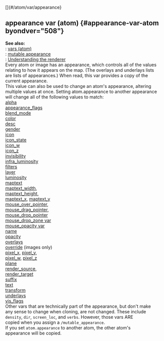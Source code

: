 []{#/atom/var/appearance}    
## appearance var (atom) {#appearance-var-atom byondver="508"}    
**See also:**    
:   [vars (atom)](/ref/atom/var.md)    
:   [mutable appearance](/ref/mutable_appearance.md)    
:   [Understanding the renderer](/ref/%7Bnotes%7D/renderer.md)    
Every atom or image has an appearance, which controls all of the values    
relating to how it appears on the map. (The overlays and underlays lists    
are lists of appearances.) When read, this var provides a copy of the    
current appearance.    
This value can also be used to change an atom\'s appearance, altering    
multiple values at once. Setting atom.appearance to another appearance    
will change all of the following values to match:    
[alpha](/ref/atom/var/alpha.md)    
[appearance_flags](/ref/atom/var/appearance_flags.md)    
[blend_mode](/ref/atom/var/blend_mode.md)    
[color](/ref/atom/var/color.md)    
[desc](/ref/atom/var/desc.md)    
[gender](/ref/atom/var/gender.md)    
[icon](/ref/atom/var/icon.md)    
[icon_state](/ref/atom/var/icon_state.md)    
[icon_w](/ref/atom/var/icon_w.md)    
[icon_z](/ref/atom/var/icon_z.md)    
[invisibility](/ref/atom/var/invisibility.md)    
[infra_luminosity](/ref/atom/var/infra_luminosity.md)    
[filters](/ref/atom/var/filters.md)    
[layer](/ref/atom/var/layer.md)    
[luminosity](/ref/atom/var/luminosity.md)    
[maptext](/ref/atom/var/maptext.md)    
[maptext_width](/ref/atom/var/maptext_width.md),    
[maptext_height](/ref/atom/var/maptext_height.md),    
[maptext_x](/ref/atom/var/maptext_x.md), [maptext_y](/ref/atom/var/maptext_y.md)    
[mouse_over_pointer](/ref/atom/var/mouse_over_pointer.md),    
[mouse_drag_pointer](/ref/atom/var/mouse_drag_pointer.md),    
[mouse_drop_pointer](/ref/atom/var/mouse_drop_pointer.md)    
[mouse_drop_zone var](/ref/atom/var/mouse_drop_zone.md)    
[mouse_opacity var](/ref/atom/var/mouse_opacity.md)    
[name](/ref/atom/var/name.md)    
[opacity](/ref/atom/var/opacity.md)    
[overlays](/ref/atom/var/overlays.md)    
[override](/ref/atom/var/override.md) (images only)    
[pixel_x](/ref/atom/var/pixel_x.md), [pixel_y](/ref/atom/var/pixel_y.md),    
[pixel_w](/ref/atom/var/pixel_w.md), [pixel_z](/ref/atom/var/pixel_z.md)    
[plane](/ref/atom/var/plane.md)    
[render_source](/ref/atom/var/render_source.md),    
[render_target](/ref/atom/var/render_target.md)    
[suffix](/ref/atom/var/suffix.md)    
[text](/ref/atom/var/text.md)    
[transform](/ref/atom/var/transform.md)    
[underlays](/ref/atom/var/underlays.md)    
[vis_flags](/ref/atom/var/vis_flags.md)    
Other vars that are technically part of the appearance, but don\'t make    
any sense to change when cloning, are not changed. These include    
`density`, `dir`, `screen_loc`, and `verbs`. However, those vars ARE    
copied when you assign a `/mutable_appearance`.    
If you set `atom.appearance` to another atom, the other atom\'s    
appearance will be copied.  